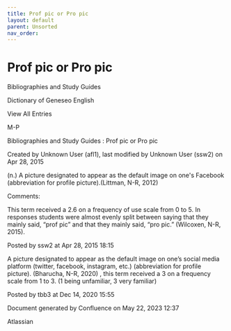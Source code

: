 ```yaml
---
title: Prof pic or Pro pic
layout: default
parent: Unsorted
nav_order:
---
```


# Prof pic or Pro pic

Bibliographies and Study Guides

Dictionary of Geneseo English

View All Entries

M-P

Bibliographies and Study Guides : Prof pic  or  Pro pic

Created by  Unknown User (afl1), last modified by  Unknown User (ssw2) on Apr 28, 2015

(n.) A picture designated to appear as the default image on one's Facebook (abbreviation for profile picture).(Littman, N-R, 2012)

Comments:

This term received a 2.6 on a frequency of use scale from 0 to 5. In responses students were almost evenly split between saying that they mainly said, “prof pic” and that they mainly said, “pro pic.” (Wilcoxen, N-R, 2015).

Posted by ssw2 at Apr 28, 2015 18:15

A picture designated to appear as the default image on one’s social media platform (twitter, facebook, instagram, etc.) (abbreviation for profile picture). (Bharucha, N-R, 2020) , this term received a 3 on a frequency scale from 1 to 3. (1 being unfamiliar, 3 very familiar) 

Posted by tbb3 at Dec 14, 2020 15:55

Document generated by Confluence on May 22, 2023 12:37

Atlassian
